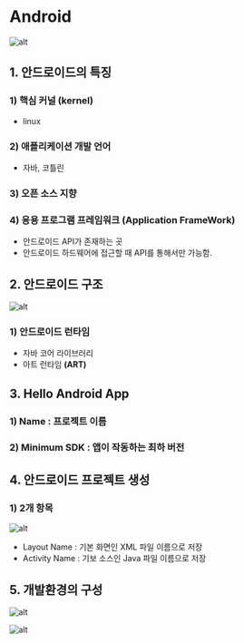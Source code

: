 # Android

![alt](/assets/images/post/Android/1.png)

## 1. 안드로이드의 특징

### 1) 핵심 커널 (kernel)

- linux

### 2) 애플리케이션 개발 언어

- 자바, 코틀린

### 3) 오픈 소스 지향

### 4) 응용 프로그램 프레임워크 (Application FrameWork)

- 안드로이드 API가 존재하는 곳
- 안드로이드 하드웨어에 접근할 때 API를 통해서만 가능함.

## 2. 안드로이드 구조

![alt](/assets/images/post/Android/2.png)

### 1) 안드로이드 런타임

- 자바 코어 라이브러리
- 아트 런타임 **(ART)**

## 3. Hello Android App

### 1) Name : 프로젝트 이름

### 2) Minimum SDK : 앱이 작동하는 최하 버전

## 4. 안드로이드 프로젝트 생성

### 1) 2개 항목

![alt](/assets/images/post/Android/3.png)

- Layout Name : 기본 화면인 XML 파일 이름으로 저장
- Activity Name : 기보 소스인 Java 파일 이름으로 저장

## 5. 개발환경의 구성

![alt](/assets/images/post/Android/4.png)

![alt](/assets/images/post/Android/5.png)
